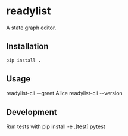 # readylist

A state graph editor.

## Installation

```bash
pip install .
```

## Usage
readylist-cli --greet Alice
readylist-cli --version

## Development
Run tests with 
pip install -e .[test]
pytest
